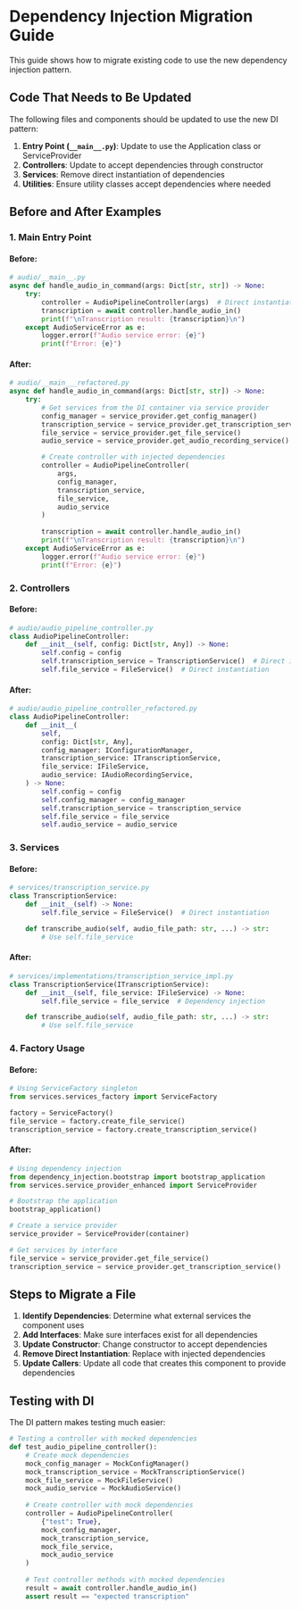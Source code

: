 # Dependency Injection Migration Guide

This guide shows how to migrate existing code to use the new dependency injection pattern.

## Code That Needs to Be Updated

The following files and components should be updated to use the new DI pattern:

1. **Entry Point (`__main__.py`)**: Update to use the Application class or ServiceProvider
2. **Controllers**: Update to accept dependencies through constructor
3. **Services**: Remove direct instantiation of dependencies
4. **Utilities**: Ensure utility classes accept dependencies where needed

## Before and After Examples

### 1. Main Entry Point

#### Before:

```python
# audio/__main__.py
async def handle_audio_in_command(args: Dict[str, str]) -> None:
    try:
        controller = AudioPipelineController(args)  # Direct instantiation
        transcription = await controller.handle_audio_in()
        print(f"\nTranscription result: {transcription}\n")
    except AudioServiceError as e:
        logger.error(f"Audio service error: {e}")
        print(f"Error: {e}")
```

#### After:

```python
# audio/__main___refactored.py
async def handle_audio_in_command(args: Dict[str, str]) -> None:
    try:
        # Get services from the DI container via service provider
        config_manager = service_provider.get_config_manager()
        transcription_service = service_provider.get_transcription_service()
        file_service = service_provider.get_file_service()
        audio_service = service_provider.get_audio_recording_service()

        # Create controller with injected dependencies
        controller = AudioPipelineController(
            args, 
            config_manager, 
            transcription_service, 
            file_service, 
            audio_service
        )
        
        transcription = await controller.handle_audio_in()
        print(f"\nTranscription result: {transcription}\n")
    except AudioServiceError as e:
        logger.error(f"Audio service error: {e}")
        print(f"Error: {e}")
```

### 2. Controllers

#### Before:

```python
# audio/audio_pipeline_controller.py
class AudioPipelineController:
    def __init__(self, config: Dict[str, Any]) -> None:
        self.config = config
        self.transcription_service = TranscriptionService()  # Direct instantiation
        self.file_service = FileService()  # Direct instantiation
```

#### After:

```python
# audio/audio_pipeline_controller_refactored.py
class AudioPipelineController:
    def __init__(
        self,
        config: Dict[str, Any],
        config_manager: IConfigurationManager,
        transcription_service: ITranscriptionService,
        file_service: IFileService,
        audio_service: IAudioRecordingService,
    ) -> None:
        self.config = config
        self.config_manager = config_manager
        self.transcription_service = transcription_service
        self.file_service = file_service
        self.audio_service = audio_service
```

### 3. Services

#### Before:

```python
# services/transcription_service.py
class TranscriptionService:
    def __init__(self) -> None:
        self.file_service = FileService()  # Direct instantiation

    def transcribe_audio(self, audio_file_path: str, ...) -> str:
        # Use self.file_service
```

#### After:

```python
# services/implementations/transcription_service_impl.py
class TranscriptionService(ITranscriptionService):
    def __init__(self, file_service: IFileService) -> None:
        self.file_service = file_service  # Dependency injection

    def transcribe_audio(self, audio_file_path: str, ...) -> str:
        # Use self.file_service
```

### 4. Factory Usage

#### Before:

```python
# Using ServiceFactory singleton
from services.services_factory import ServiceFactory

factory = ServiceFactory()
file_service = factory.create_file_service()
transcription_service = factory.create_transcription_service()
```

#### After:

```python
# Using dependency injection
from dependency_injection.bootstrap import bootstrap_application
from services.service_provider_enhanced import ServiceProvider

# Bootstrap the application
bootstrap_application()

# Create a service provider
service_provider = ServiceProvider(container)

# Get services by interface
file_service = service_provider.get_file_service()
transcription_service = service_provider.get_transcription_service()
```

## Steps to Migrate a File

1. **Identify Dependencies**: Determine what external services the component uses
2. **Add Interfaces**: Make sure interfaces exist for all dependencies
3. **Update Constructor**: Change constructor to accept dependencies
4. **Remove Direct Instantiation**: Replace with injected dependencies
5. **Update Callers**: Update all code that creates this component to provide dependencies

## Testing with DI

The DI pattern makes testing much easier:

```python
# Testing a controller with mocked dependencies
def test_audio_pipeline_controller():
    # Create mock dependencies
    mock_config_manager = MockConfigManager()
    mock_transcription_service = MockTranscriptionService()
    mock_file_service = MockFileService()
    mock_audio_service = MockAudioService()
    
    # Create controller with mock dependencies
    controller = AudioPipelineController(
        {"test": True},
        mock_config_manager,
        mock_transcription_service,
        mock_file_service,
        mock_audio_service
    )
    
    # Test controller methods with mocked dependencies
    result = await controller.handle_audio_in()
    assert result == "expected transcription"
```